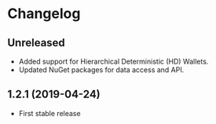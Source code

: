 # Changelog


## Unreleased

- Added support for Hierarchical Deterministic (HD) Wallets.
- Updated NuGet packages for data access and API.


## 1.2.1 (2019-04-24)

- First stable release
